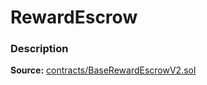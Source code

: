 # RewardEscrow

### Description <a id="description"></a>

**Source:** [contracts/BaseRewardEscrowV2.sol](https://github.com/perifinance/peri-finance/blob/master/contracts/RewardEscrow.sol)

